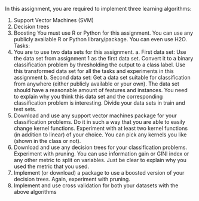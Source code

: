 In this assignment, you are required to implement three learning algorithms:
1. Support Vector Machines (SVM)
2. Decision trees
3. Boosting
You must use R or Python for this assignment. You can use any publicly available R or Python
library/package. You can even use H2O.
Tasks:
1. You are to use two data sets for this assignment.
a. First data set: Use the data set from assignment 1 as the first data set. Convert it to a
binary classification problem by thresholding the output to a class label. Use this
transformed data set for all the tasks and experiments in this assignment
b. Second data set: Get a data set suitable for classification from anywhere (either publicly
available or your own). The data set should have a reasonable amount of features and
instances. You need to explain why you think this data set and the corresponding
classification problem is interesting.
Divide your data sets in train and test sets.
2. Download and use any support vector machines package for your classification problems. Do it
in such a way that you are able to easily change kernel functions. Experiment with at least two
kernel functions (in addition to linear) of your choice. You can pick any kernels you like (shown
in the class or not).
3. Download and use any decision trees for your classification problems. Experiment with pruning.
You can use information gain or GINI index or any other metric to split on variables. Just be clear
to explain why you used the metric that you used.
4. Implement (or download) a package to use a boosted version of your decision trees. Again,
experiment with pruning.
5. Implement and use cross validation for both your datasets with the above algorithms
